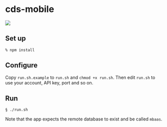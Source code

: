 # cds-mobile

<img src="https://travis.innovate.ibm.com/CloudDataServices/cds-mobile.svg?token=t57QjqTUQ8rv6Xvy4sDm"/>

## Set up

`% npm install`

## Configure

Copy `run.sh.example` to `run.sh` and `chmod +x run.sh`. Then edit `run.sh` to use your account, API key, port and so on.

## Run

`§ ./run.sh`

Note that the app expects the remote database to exist and be called `mbaas`.
